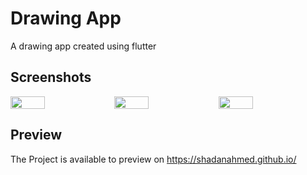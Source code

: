 # Drawing App

A drawing app created using flutter

## Screenshots

<div cellspacing=0 cellpadding=0 style="width: 100%; display: flex;">
    <img src="https://user-images.githubusercontent.com/85880238/158377728-8cdbe2bf-a287-4f4d-9998-59c6f1aa0010.png" style="width: 33%;">
    <img src="https://user-images.githubusercontent.com/85880238/158377739-f3595e3f-e6cb-4f21-80d3-58100698fc96.png" style="width: 33%">
    <img src="https://user-images.githubusercontent.com/85880238/158377740-d18924df-0814-4584-be83-c39a18d526d4.png" style="width: 33%">
 </div>

## Preview

The Project is available to preview on https://shadanahmed.github.io/
